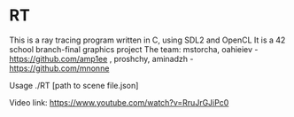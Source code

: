 # RT

This is a ray tracing program written in C, using SDL2 and OpenCL
It is a 42 school branch-final graphics project
The team:
mstorcha, 
oahieiev - https://github.com/amp1ee ,
proshchy,
aminadzh - https://github.com/mnonne

Usage ./RT [path to scene file.json]

Video link: https://www.youtube.com/watch?v=RruJrGJiPc0

